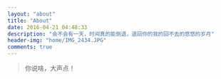 ```yaml
---
layout: "about"
title: "About"
date: 2016-04-21 04:48:33
description: "会不会有一天，时间真的能倒退，退回你的我的回不去的悠悠的岁月"
header-img: "home/IMG_2434.JPG"
comments: true
---
```


> 你说啥，大声点！
